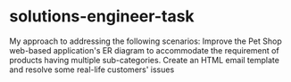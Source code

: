 # solutions-engineer-task
My approach to addressing the following scenarios: Improve the Pet Shop web-based application's ER diagram to accommodate the requirement of products having multiple sub-categories. Create an HTML email template and resolve some real-life customers' issues
